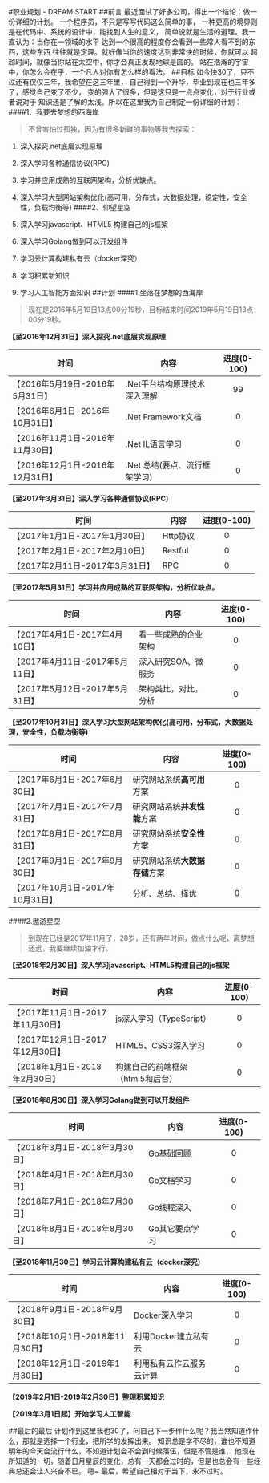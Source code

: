 #职业规划 - DREAM START
##前言
最近面试了好多公司，得出一个结论：做一份详细的计划。
一个程序员，不只是写写代码这么简单的事，
一种更高的境界则是在代码中、系统的设计中，能找到人生的意义，
简单说就是生活的道理。我一直认为：当你在一领域的水平
达到一个很高的程度你会看到一些常人看不到的东西，这些东西
往往就是定理。就好像当你的速度达到非常快的时候，你就可以
超越时间，就像当你站在太空中，你才会真正发现地球是圆的。
站在浩瀚的宇宙中，你怎么会在乎，一个凡人对你有怎么样的看法。
##目标
如今快30了，只不过还有仅仅三年，我希望在这三年里，
自己得到一个升华，毕业到现在也三年多了，感觉自己变了不少，
变的强大了很多，但是这只是一点点变化，对于行业或者说对于
知识还是了解的太浅。所以在这里我为自己制定一份详细的计划：
####1、我要去梦想的西海岸
>不曾害怕过孤独，因为有很多新鲜的事物等我去探索：

1) 深入探究.net底层实现原理

2) 深入学习各种通信协议(RPC)

3) 学习并应用成熟的互联网架构，分析优缺点。

4) 深入学习大型网站架构优化(高可用，分布式，大数据处理，稳定性，安全性，负载均衡等)
####2、仰望星空
1) 深入学习javascript、HTML5 构建自己的js框架

2) 深入学习Golang做到可以开发组件

3) 学习云计算构建私有云（docker深究）

4) 学习积累新知识

5) 学习人工智能方面知识
##计划
####1.坐落在梦想的西海岸
>现在是2016年5月19日13点00分19秒，目标结束时间2019年5月19日13点00分19秒。

**【至2016年12月31日】深入探究.net底层实现原理**

| 时间 | 内容 | 进度(0-100) |
| ------------------------------ | -------------------------- | :-: |
| 【2016年5月19日-2016年5月31日】 | .Net平台结构原理技术深入理解 | 99 |
| 【2016年6月1日-2016年10月31日】 | .Net Framework文档 | 0 |
| 【2016年11月1日-2016年11月30日】 | .Net IL语言学习 | 0 |
| 【2016年12月1日-2016年12月31日】 | .Net 总结(要点、流行框架学习) | 0 |

**【至2017年3月31日】深入学习各种通信协议(RPC)**

| 时间 | 内容 | 进度(0-100) |
| ------------------------------ | ------- | :-: |
| 【2017年1月1日-2017年1月30日】 | Http协议 | 0 |
| 【2017年2月1日-2017年2月10日】 | Restful | 0 |
| 【2017年2月11日-2017年3月31日】 | RPC | 0 |

**【至2017年5月31日】学习并应用成熟的互联网架构，分析优缺点。**

| 时间 | 内容 | 进度(0-100) |
| ------------------------------ | ------- | :-: |
| 【2017年4月1日-2017年4月10日】 | 看一些成熟的企业架构 | 0 |
| 【2017年4月11日-2017年5月11日】 | 深入研究SOA、微服务 | 0 |
| 【2017年5月12日-2017年5月31日】 | 架构类比，对比，分析 | 0 |

**【至2017年10月31日】深入学习大型网站架构优化(高可用，分布式，大数据处理，安全性，负载均衡等)**

| 时间 | 内容 | 进度(0-100) |
| ------------------------------ | ------- | :-: |
| 【2017年6月1日-2017年6月30日】 | 研究网站系统**高可用**方案 | 0 |
| 【2017年7月1日-2017年7月31日】 | 研究网站系统**并发性能**方案 | 0 |
| 【2017年8月1日-2017年8月31日】 | 研究网站系统**安全性**方案 | 0 |
| 【2017年9月1日-2017年9月30日】 | 研究网站系统**大数据存储**方案 | 0 |
| 【2017年10月1日-2017年10月31日】 | 分析、总结、择优 | 0 |

####2.遨游星空
>到现在已经是2017年11月了，28岁，还有两年时间，做点什么呢，离梦想还远，我要继续加油才行。

**【至2018年2月30日】深入学习javascript、HTML5构建自己的js框架**

| 时间 | 内容 | 进度(0-100) |
| ------------------------------ | ------- | :-: |
| 【2017年11月1日-2017年11月30日】 | js深入学习（TypeScript） | 0 |
| 【2017年12月1日-2017年12月30日】 | HTML5、CSS3深入学习 | 0 |
| 【2018年1月1日-2018年2月30日】 | 构建自己的前端框架（html5和后台） | 0 |

**【至2018年8月30日】深入学习Golang做到可以开发组件**

| 时间 | 内容 | 进度(0-100) |
| ------------------------------ | ------- | :-: |
| 【2018年3月1日-2018年3月30日】 | Go基础回顾 | 0 |
| 【2018年4月1日-2018年6月30日】 | Go文档学习 | 0 |
| 【2018年7月1日-2018年7月30日】 | Go线程深入 | 0 |
| 【2018年8月1日-2018年8月30日】 | Go其它要点学习 | 0 |

**【至2018年11月30日】学习云计算构建私有云（docker深究）**

| 时间 | 内容 | 进度(0-100) |
| ------------------------------ | ------- | :-: |
| 【2018年9月1日-2018年9月30日】 | Docker深入学习 | 0 |
| 【2018年10月1日-2018年11月30日】 | 利用Docker建立私有云 | 0 |
| 【2018年12月1日-2019年1月30日】 | 利用私有云作云服务云计算 | 0 |

**【2019年2月1日-2019年2月30日】整理积累知识**

**【2019年3月1日起】开始学习人工智能**

##最后的最后
计划作到这里我也30了，问自己下一步作什么呢？我当然知道作什么，那就是选择一个行业，把所学的发挥出来。
知识总是学不尽的，谁也不知道明年的今天会流行什么，不知道计划会不会到时候落伍，但是不管是谁，
他现在所知道的一切，随着日月星辰的变化，总有一天都会过时的，但是也总会有一些经典总还会让人兴奋不已。
嗯~ 最后，希望自己相对于当下，永不过时。
